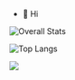 - 👋 Hi


![Overall Stats](https://github-readme-stats.vercel.app/api?username=gulfurs&count_private=true&show_icons=true&hide=contribs)

![Top Langs](https://github-readme-stats.vercel.app/api/top-langs/?username=gulfurs&layout=compact)

<img src="https://github-profile-trophy.vercel.app/?username=gulfurs&theme=juicyfresh&no-bg=true" />
<!---
gulfurs/gulfurs is a ✨ special ✨ repository because its `README.md` (this file) appears on your GitHub profile.
You can click the Preview link to take a look at your changes.
--->
